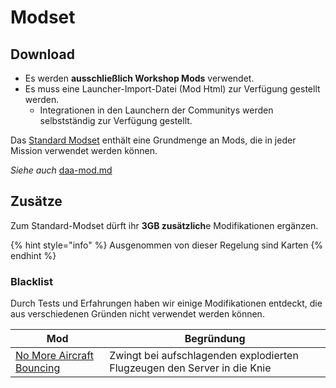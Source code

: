 # Modset

## Download

* Es werden **ausschließlich Workshop Mods** verwendet.
* Es muss eine Launcher-Import-Datei (Mod Html) zur Verfügung gestellt werden.
  * Integrationen in den Launchern der Communitys werden selbstständig zur Verfügung gestellt.

Das [Standard Modset](https://www.deutsche-arma-allianz.de/#mods) enthält eine Grundmenge an Mods, die in jeder Mission verwendet werden können.

_Siehe auch_ [daa-mod.md](../entwicklung/daa-mod.md "mention")

## Zusätze

Zum Standard-Modset dürft ihr **3GB zusätzlich**e Modifikationen ergänzen.

{% hint style="info" %}
Ausgenommen von dieser Regelung sind Karten
{% endhint %}

### Blacklist

Durch Tests und Erfahrungen haben wir einige Modifikationen entdeckt, die aus verschiedenen Gründen nicht verwendet werden können.

| Mod                                                                                                                         | Begründung                                                               |
| --------------------------------------------------------------------------------------------------------------------------- | ------------------------------------------------------------------------ |
| [No More Aircraft Bouncing](https://steamcommunity.com/sharedfiles/filedetails/?id=1770265310\&searchtext=No+more+Aircraft) | Zwingt bei aufschlagenden explodierten Flugzeugen den Server in die Knie |
